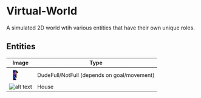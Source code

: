 # Virtual-World

A simulated 2D world wtih various entities that have their own unique roles. 

## Entities
| Image | Type |
| ----------- | ----------- |
| ![alt text](https://github.com/KallosP/Virtual-World/blob/main/images/dude3.png?raw=true) | DudeFull/NotFull (depends on goal/movement) |
| ![alt text](https://github.com/KallosP/Virtual-World/blob/main/images/hous.bmp?raw=true) | House |
